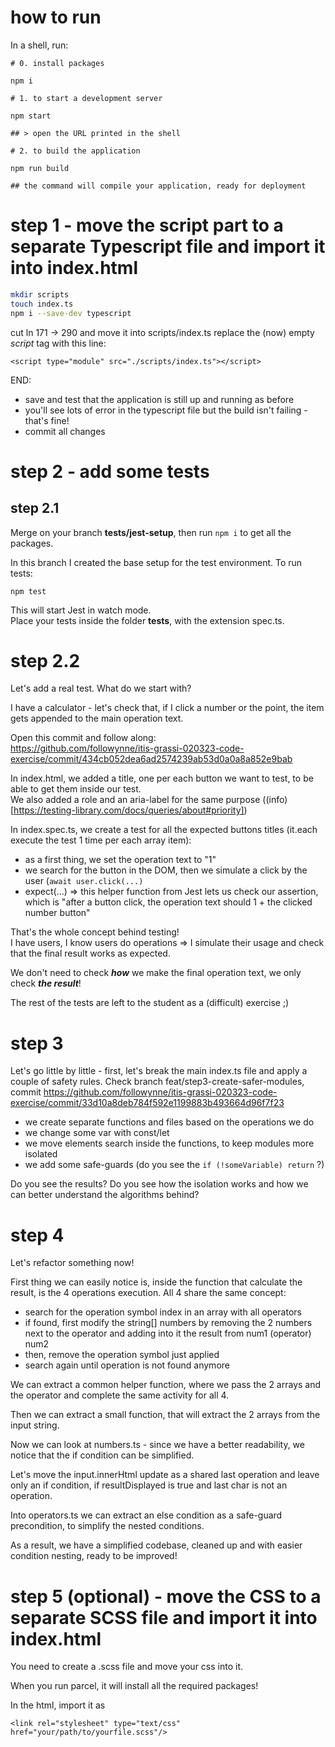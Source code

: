 # how to run

In a shell, run:

```
# 0. install packages

npm i

# 1. to start a development server

npm start

## > open the URL printed in the shell

# 2. to build the application

npm run build

## the command will compile your application, ready for deployment
```

# step 1 - move the script part to a separate Typescript file and import it into index.html

```bash
mkdir scripts
touch index.ts
npm i --save-dev typescript
```

cut ln 171 -> 290 and move it into scripts/index.ts
replace the (now) empty _script_ tag with this line:

`<script type="module" src="./scripts/index.ts"></script>`

END:

- save and test that the application is still up and running as before
- you'll see lots of error in the typescript file but the build isn't failing - that's fine!
- commit all changes

# step 2 - add some tests

## step 2.1

Merge on your branch **tests/jest-setup**, then run `npm i` to get all the packages.

In this branch I created the base setup for the test environment. To run tests:

```
npm test
```

This will start Jest in watch mode.  
Place your tests inside the folder __tests__, with the extension spec.ts.

# step 2.2

Let's add a real test. What do we start with?

I have a calculator - let's check that, if I click a number or the point, the item gets appended to the main operation text.

Open this commit and follow along:  
https://github.com/followynne/itis-grassi-020323-code-exercise/commit/434cb052dea6ad2574239ab53d0a0a8a852e9bab

In index.html, we added a title, one per each button we want to test, to be able to get them inside our test.  
We also added a role and an aria-label for the same purpose ((info)[https://testing-library.com/docs/queries/about#priority])

In index.spec.ts, we create a test for all the expected buttons titles (it.each execute the test 1 time per each array item):

- as a first thing, we set the operation text to "1"
- we search for the button in the DOM, then we simulate a click by the user (`await user.click(...)`
- expect(...) => this helper function from Jest lets us check our assertion, which is "after a button click, the operation text should 1 + the clicked number button"

That's the whole concept behind testing!  
I have users, I know users do operations => I simulate their usage and check that the final result works as expected.

We don't need to check **_how_** we make the final operation text, we only check **_the result_**!

The rest of the tests are left to the student as a (difficult) exercise ;)

# step 3

Let's go little by little - first, let's break the main index.ts file and apply a couple of safety rules.
Check branch feat/step3-create-safer-modules, commit https://github.com/followynne/itis-grassi-020323-code-exercise/commit/33d10a8deb784f592e1199883b493664d96f7f23

- we create separate functions and files based on the operations we do 
- we change some var with const/let
- we move elements search inside the functions, to keep modules more isolated 
- we add some safe-guards (do you see the `if (!someVariable) return` ?)

Do you see the results? Do you see how the isolation works and how we can better understand the algorithms behind?

# step 4

Let's refactor something now!

First thing we can easily notice is, inside the function that calculate the result, is the 4 operations execution. All 4 share the same concept: 

- search for the operation symbol index in an array with all operators
- if found, first modify the string[] numbers by removing the 2 numbers next to the operator and adding into it the result from num1 (operator) num2
- then, remove the operation symbol just applied
- search again until operation is not found anymore

We can extract a common helper function, where we pass the 2 arrays and the operator and complete the same activity for all 4.

Then we can extract a small function, that will extract the 2 arrays from the input string.

Now we can look at numbers.ts - since we have a better readability, we notice that the if condition can be simplified.

Let's move the input.innerHtml update as a shared last operation and leave only an if condition, if resultDisplayed is true and last char is not an operation.

Into operators.ts we can extract an else condition as a safe-guard precondition, to simplify the nested conditions.

As a result, we have a simplified codebase, cleaned up and with easier condition nesting, ready to be improved!

# step 5 (optional) - move the CSS to a separate SCSS file and import it into index.html

You need to create a .scss file and move your css into it.

When you run parcel, it will install all the required packages!

In the html, import it as 

`<link rel="stylesheet" type="text/css" href="your/path/to/yourfile.scss"/>`